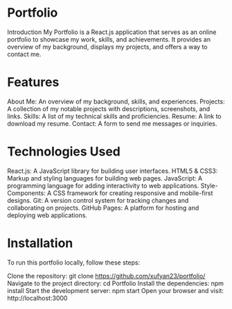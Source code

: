 # Portfolio
Introduction My Portfolio is a React.js application that serves as an online portfolio to showcase my work, skills, and achievements. It provides an overview of my background, displays my projects, and offers a way to contact me.


# Features
About Me: An overview of my background, skills, and experiences. Projects: A collection of my notable projects with descriptions, screenshots, and links. Skills: A list of my technical skills and proficiencies. Resume: A link to download my resume. Contact: A form to send me messages or inquiries.

# Technologies Used
React.js: A JavaScript library for building user interfaces. HTML5 & CSS3: Markup and styling languages for building web pages. JavaScript: A programming language for adding interactivity to web applications. Style-Components: A CSS framework for creating responsive and mobile-first designs. Git: A version control system for tracking changes and collaborating on projects. GitHub Pages: A platform for hosting and deploying web applications.

# Installation
To run this portfolio locally, follow these steps:

Clone the repository: git clone https://github.com/xufyan23/portfolio/ Navigate to the project directory: cd Portfolio Install the dependencies: npm install Start the development server: npm start Open your browser and visit: http://localhost:3000

                                         
